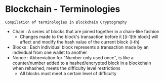 # Blockchain - Terminologies

```
Compilation of terminologies in Blockchain Cryptography
```
- Chain : A series of blocks that are joined together in a chain-like fashion
	+ Changes made to the block's transaction before it [(i-1)th block] will affect and modify the hash value of the current block (i-th)
- Blocks : Each individual block represents a transaction made by an individual from one wallet to another
- Nonce : Abbreviation for "Number only used once", is like a counter/number added to a hashed/encrypted block in a blockchain when rehashed, meets the difficulty level restrictions
	+ All blocks must meet a certain level of difficulty

